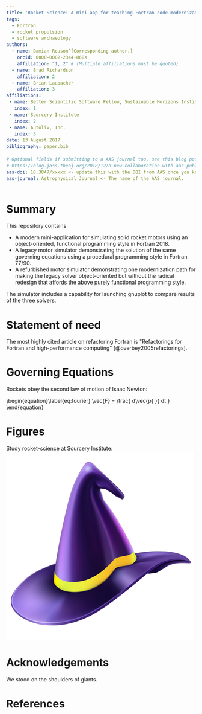 ```yaml
---
title: 'Rocket-Science: A mini-app for teaching Fortran code modernization'
tags:
  - Fortran
  - rocket propulsion
  - software archaeology
authors:
  - name: Damian Rouson^[Corresponding author.]
    orcid: 0000-0002-2344-868X
    affiliation: "1, 2" # (Multiple affiliations must be quoted)
  - name: Brad Richardson
    affiliation: 2
  - name: Brian Laubacher
    affiliation: 3
affiliations:
 - name: Better Scientific Software Fellow, Sustainable Horizons Institute
   index: 1
 - name: Sourcery Institute
   index: 2
 - name: Autoliv, Inc.
   index: 3
date: 13 August 2017
bibliography: paper.bib

# Optional fields if submitting to a AAS journal too, see this blog post:
# https://blog.joss.theoj.org/2018/12/a-new-collaboration-with-aas-publishing
aas-doi: 10.3847/xxxxx <- update this with the DOI from AAS once you know it.
aas-journal: Astrophysical Journal <- The name of the AAS journal.
---
```


# Summary

This repository contains

* A modern mini-application for simulating solid rocket motors using an
  object-oriented, functional programming style in Fortran 2018.
* A legacy motor simulator demonstrating the solution of the same governing
  equations using a procedural programming style in Fortran 77/90.
* A refurbished motor simulator demonstrating one modernization path for
  making the legacy solver object-oriented but without the radical redesign
  that affords the above purely functional programming style.

The simulator includes a capability for launching gnuplot to compare results
of the three solvers.

# Statement of need

The most highly cited article on refactoring Fortran is "Refactorings
for Fortran and high-performance computing" [@overbey2005refactorings].

# Governing Equations

Rockets obey the second law of motion of Isaac Newton:

\begin{equation}\label{eq:fourier}
   \vec{F} = \frac{ d\vec{p} }{ dt }
\end{equation}

# Figures

Study rocket-science at Sourcery Institute:
![Sourcery Institute logo.\label{fig:example}](graphics/sourcery-logo.png)

# Acknowledgements

We stood on the shoulders of giants.

# References
